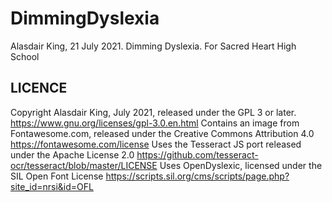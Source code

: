 # DimmingDyslexia

Alasdair King, 21 July 2021.
Dimming Dyslexia.
For Sacred Heart High School
	
## LICENCE
	
Copyright Alasdair King, July 2021, released under the GPL 3 or later.
https://www.gnu.org/licenses/gpl-3.0.en.html
Contains an image from Fontawesome.com, released under the Creative Commons Attribution 4.0
https://fontawesome.com/license
Uses the Tesseract JS port released under the Apache License 2.0
https://github.com/tesseract-ocr/tesseract/blob/master/LICENSE
Uses OpenDyslexic, licensed under the SIL Open Font License
https://scripts.sil.org/cms/scripts/page.php?site_id=nrsi&id=OFL